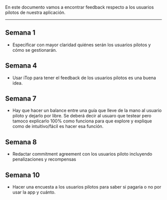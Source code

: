 En este documento vamos a encontrar feedback respecto a los usuarios pilotos de nuestra aplicación.

---

## Semana 1

- Especificar con mayor claridad quiénes serán los usuarios pilotos y cómo se gestionarán.

## Semana 4

- Usar iTop para tener el feedback de los usuarios pilotos es una buena idea.

## Semana 7

- Hay que hacer un balance entre una guía que lleve de la mano al usuario piloto y dejarlo por libre. Se deberá decir al usuaro que testear pero tamoco explicarlo 100% como funciona para que explore y explique como de intuitivo/fácil es hacer esa función.

## Semana 8

- Redactar commitment agreement con los usuarios piloto incluyendo penalizaciones y recompensas

## Semana 10

- Hacer una encuesta a los usuarios pilotos para saber si pagaria o no por usar la app y cuánto.
